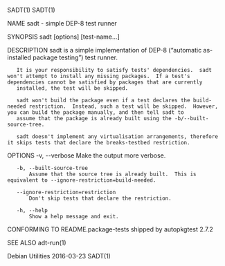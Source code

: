 SADT(1)                                                                                                                                                                                           SADT(1)

NAME
       sadt - simple DEP-8 test runner

SYNOPSIS
       sadt [options] [test-name...]

DESCRIPTION
       sadt is a simple implementation of DEP-8 (“automatic as-installed package testing”) test runner.

       It is your responsibility to satisfy tests' dependencies.  sadt won't attempt to install any missing packages.  If a test's dependencies cannot be satisfied by packages that are currently
       installed, the test will be skipped.

       sadt won't build the package even if a test declares the build-needed restriction.  Instead, such a test will be skipped.  However, you can build the package manually, and then tell sadt to
       assume that the package is already built using the -b/--built-source-tree.

       sadt doesn't implement any virtualisation arrangements, therefore it skips tests that declare the breaks-testbed restriction.

OPTIONS
       -v, --verbose
           Make the output more verbose.

       -b, --built-source-tree
           Assume that the source tree is already built.  This is equivalent to --ignore-restriction=build-needed.

       --ignore-restriction=restriction
           Don't skip tests that declare the restriction.

       -h, --help
           Show a help message and exit.

CONFORMING TO
       README.package-tests shipped by autopkgtest 2.7.2

SEE ALSO
       adt-run(1)

Debian Utilities                                                                                2016-03-23                                                                                        SADT(1)
